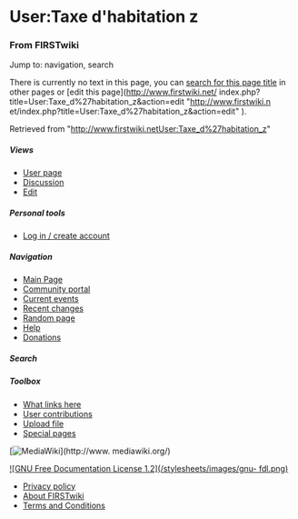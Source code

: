 

# User:Taxe d'habitation z

### From FIRSTwiki

Jump to: navigation, search

There is currently no text in this page, you can [search for this page
title](Special:Search/Taxe_d%27habitation_z "Special:Search/Taxe
d'habitation z" ) in other pages or [edit this page](http://www.firstwiki.net/
index.php?title=User:Taxe_d%27habitation_z&action=edit "http://www.firstwiki.n
et/index.php?title=User:Taxe_d%27habitation_z&action=edit" ).

Retrieved from
"<http://www.firstwiki.netUser:Taxe_d%27habitation_z>"

##### Views

  * [User page](/index.php?title=User:Taxe_d%27habitation_z&action=edit)
  * [Discussion](/index.php?title=User_talk:Taxe_d%27habitation_z&action=edit)
  * [Edit](/index.php?title=User:Taxe_d%27habitation_z&action=edit)

##### Personal tools

  * [Log in / create account](/index.php?title=Special:Userlogin&returnto=User:Taxe_d%27habitation_z)

[](Main_Page "Main Page" )

##### Navigation

  * [Main Page](Main_Page)
  * [Community portal](FIRSTwiki:Community_portal)
  * [Current events](Current_events)
  * [Recent changes](Special:Recentchanges)
  * [Random page](Special:Random)
  * [Help](FIRSTwiki:Help)
  * [Donations](FIRSTwiki:Site_support)

##### Search



##### Toolbox

  * [What links here](Special:Whatlinkshere/User:Taxe_d%27habitation_z)
  * [User contributions](Special:Contributions/Taxe_d%27habitation_z)
  * [Upload file](Special:Upload)
  * [Special pages](Special:Specialpages)

[![MediaWiki](/skins/common/images/poweredby_mediawiki_88x31.png)](http://www.
mediawiki.org/)

[![GNU Free Documentation License 1.2](/stylesheets/images/gnu-
fdl.png)](http://www.gnu.org/copyleft/fdl.html)

  * [Privacy policy](FIRSTwiki:Privacy_policy "FIRSTwiki:Privacy policy" )
  * [About FIRSTwiki](FIRSTwiki:About "FIRSTwiki:About" )
  * [Terms and Conditions](FIRSTwiki:Terms_and_conditions "FIRSTwiki:Terms and conditions" )


